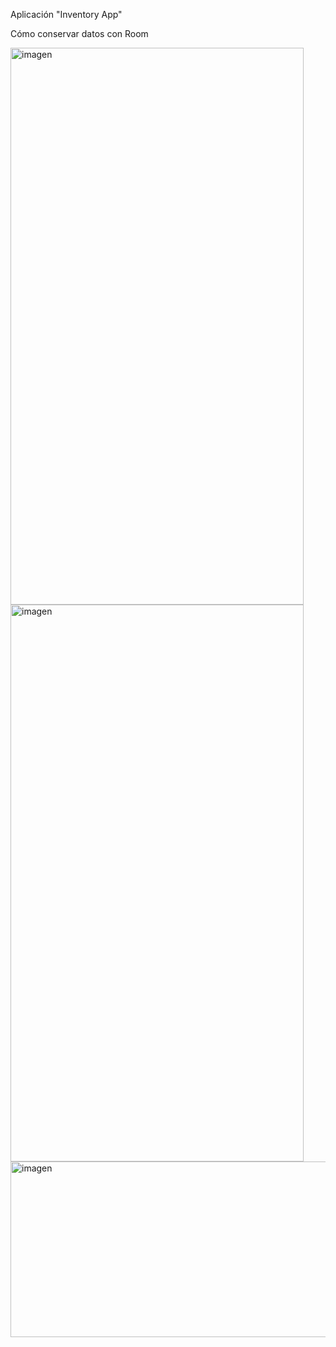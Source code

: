 Aplicación "Inventory App"

Cómo conservar datos con Room

<img width="469" height="891" alt="imagen" src="https://github.com/user-attachments/assets/7fbbbcfd-8673-4009-86e5-1af54f74b0b0" />
<img width="469" height="891" alt="imagen" src="https://github.com/user-attachments/assets/cf5ec4f6-809e-4834-894f-4c3efa31d36e" />
<img width="1879" height="281" alt="imagen" src="https://github.com/user-attachments/assets/cac84d39-fa75-4b42-a555-ec21b484ae99" />
